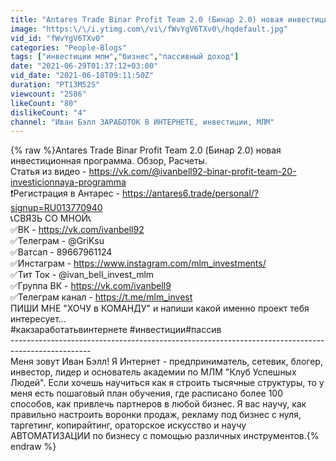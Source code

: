 ```yaml
---
title: "Antares Trade Binar Profit Team 2.0 (Бинар 2.0) новая инвестиционная программа. Обзор, Расчеты."
image: "https:\/\/i.ytimg.com\/vi\/fWvYgV6TXv0\/hqdefault.jpg"
vid_id: "fWvYgV6TXv0"
categories: "People-Blogs"
tags: ["инвестиции млм","бизнес","пассивный доход"]
date: "2021-06-29T01:37:12+03:00"
vid_date: "2021-06-18T09:11:50Z"
duration: "PT13M52S"
viewcount: "2586"
likeCount: "80"
dislikeCount: "4"
channel: "Иван Бэлл ЗАРАБОТОК В ИНТЕРНЕТЕ, инвестиции, МЛМ"
---
```

{% raw %}Antares Trade Binar Profit Team 2.0 (Бинар 2.0) новая инвестиционная программа. Обзор, Расчеты.<br />Статья из видео - <a rel="nofollow" target="blank" href="https://vk.com/@ivanbell92-binar-profit-team-20-investicionnaya-programma">https://vk.com/@ivanbell92-binar-profit-team-20-investicionnaya-programma</a><br />❗Регистрация в Антарес - <a rel="nofollow" target="blank" href="https://antares6.trade/personal/?signup=RU013770940">https://antares6.trade/personal/?signup=RU013770940</a> <br />📞СВЯЗЬ СО МНОЙ📞<br />✅ВК - <a rel="nofollow" target="blank" href="https://vk.com/ivanbell92​">https://vk.com/ivanbell92​</a> <br />✅Телеграм - @GriKsu <br />✅Ватсап - 89667961124 <br />✅Инстаграм - <a rel="nofollow" target="blank" href="https://www.instagram.com/mlm_investments/">https://www.instagram.com/mlm_investments/</a><br />✅Тит Ток - @ivan_bell_invest_mlm<br />✅Группа ВК - <a rel="nofollow" target="blank" href="https://vk.com/ivanbell9​">https://vk.com/ivanbell9​</a> <br />✅Телеграм канал - <a rel="nofollow" target="blank" href="https://t.me/mlm_invest​">https://t.me/mlm_invest​</a> <br />ПИШИ МНЕ  &quot;ХОЧУ в КОМАНДУ&quot; и напиши какой именно проект тебя интересует...<br />#какзаработатьвинтернете​ #инвестиции​ #пассив<br />-------------------------------------------------------------------------------------------------- <br />Меня зовут Иван Бэлл! Я Интернет - предприниматель, сетевик, блогер, инвестор, лидер и основатель академии по МЛМ &quot;Клуб Успешных Людей&quot;. Если хочешь научиться как я строить тысячные структуры, то у меня есть пошаговый план обучения, где расписано более 100 способов, как привлечь партнеров в любой бизнес. Я вас научу, как правильно настроить воронки продаж, рекламу под бизнес с нуля, таргетинг, копирайтинг, ораторское искусство и научу АВТОМАТИЗАЦИИ по бизнесу с помощью различных инструментов.{% endraw %}
